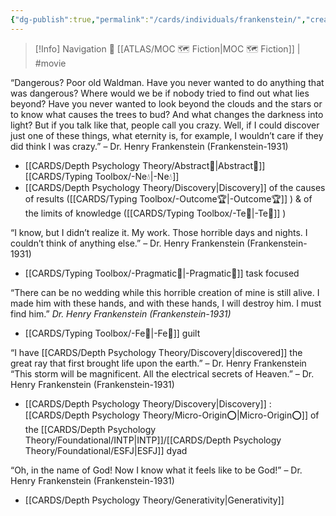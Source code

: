 ```yaml
---
{"dg-publish":true,"permalink":"/cards/individuals/frankenstein/","created":"2022-12-14T16:32:51.670+01:00","updated":"2023-05-26T20:02:59.737+02:00"}
---
```


> [!Info] Navigation 💠
> [[ATLAS/MOC 🗺️ Fiction\|MOC 🗺️ Fiction]] | #movie

“Dangerous? Poor old Waldman. Have you never wanted to do anything that was dangerous? Where would we be if nobody tried to find out what lies beyond? Have you never wanted to look beyond the clouds and the stars or to know what causes the trees to bud? And what changes the darkness into light? But if you talk like that, people call you crazy. Well, if I could discover just one of these things, what eternity is, for example, I wouldn’t care if they did think I was crazy.” – Dr. Henry Frankenstein (Frankenstein-1931)
- [[CARDS/Depth Psychology Theory/Abstract🧲\|Abstract🧲]] [[CARDS/Typing Toolbox/-Ne💧\|-Ne💧]] 
- [[CARDS/Depth Psychology Theory/Discovery\|Discovery]] of the causes of results ([[CARDS/Typing Toolbox/-Outcome🏆\|-Outcome🏆]] ) & of the limits of knowledge ([[CARDS/Typing Toolbox/-Te🏹\|-Te🏹]] )

“I know, but I didn’t realize it. My work. Those horrible days and nights. I couldn’t think of anything else.” – Dr. Henry Frankenstein (Frankenstein-1931)
- [[CARDS/Typing Toolbox/-Pragmatic🦊\|-Pragmatic🦊]] task focused 

“There can be no wedding while this horrible creation of mine is still alive. I made him with these hands, and with these hands, I will destroy him. I must find him.” *Dr. Henry Frankenstein (Frankenstein-1931)*
- [[CARDS/Typing Toolbox/-Fe💉\|-Fe💉]] guilt 

“I have [[CARDS/Depth Psychology Theory/Discovery\|discovered]] the great ray that first brought life upon the earth.” – Dr. Henry Frankenstein
“This storm will be magnificent. All the electrical secrets of Heaven.” – Dr. Henry Frankenstein (Frankenstein-1931)
- [[CARDS/Depth Psychology Theory/Discovery\|Discovery]] : [[CARDS/Depth Psychology Theory/Micro-Origin⭕\|Micro-Origin⭕]] of the [[CARDS/Depth Psychology Theory/Foundational/INTP\|INTP]]/[[CARDS/Depth Psychology Theory/Foundational/ESFJ\|ESFJ]] dyad

“Oh, in the name of God! Now I know what it feels like to be God!” – Dr. Henry Frankenstein (Frankenstein-1931)
- [[CARDS/Depth Psychology Theory/Generativity\|Generativity]] 